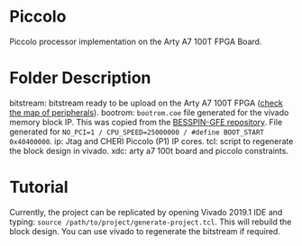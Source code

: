 # Piccolo

Piccolo processor implementation on the Arty A7 100T FPGA Board. 

# Folder Description

bitstream: bitstream ready to be upload on the Arty A7 100T FPGA ([check the map of peripherals](#Peripherals)).
bootrom: `bootrom.coe` file generated for the vivado memory block IP. This was copied from the [BESSPIN-GFE repository](https://github.com/GaloisInc/BESSPIN-GFE). File generated for `NO_PCI=1 / CPU_SPEED=25000000 / #define BOOT_START 0x40400000`.
ip: Jtag and CHERI Piccolo (P1) IP cores. 
tcl: script to regenerate the block design in vivado.
xdc: arty a7 100t board and piccolo constraints.

# Tutorial

Currently, the project can be replicated by opening Vivado 2019.1 IDE and typing: `source /path/to/project/generate-project.tcl`. This will rebuild the block design. You can use vivado to regenerate the bitstream if required.



